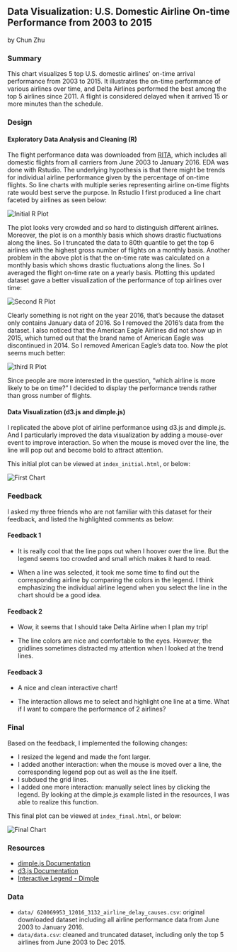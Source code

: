 ## Data Visualization: U.S. Domestic Airline On-time Performance from 2003 to 2015
by Chun Zhu

### Summary

This chart visualizes 5 top U.S. domestic airlines' on-time arrival performance from 2003 to 2015. It illustrates the on-time performance of various airlines over time, and Delta Airlines performed the best among the top 5 airlines since 2011. A flight is considered delayed when it arrived 15 or more minutes than the schedule.

### Design

#### Exploratory Data Analysis and Cleaning (R)

The flight performance data was downloaded from [RITA]( http://www.transtats.bts.gov/OT_Delay/OT_DelayCause1.asp), which includes all domestic flights from all carriers from June 2003 to January 2016. EDA  was done with Rstudio. The underlying hypothesis is that there might be trends for individual airline performance given by the percentage of on-time flights. So line charts with multiple series representing airline on-time flights rate would best serve the purpose. In Rstudio I first produced a line chart faceted by airlines as seen below:

![Initial R Plot](https://github.com/happychun85/P5-Data-Visualization/blob/master/images/R_all_airlines.png)

The plot looks very crowded and so hard to distinguish different airlines. Moreover, the plot is on a monthly basis which shows drastic fluctuations along the lines. So I truncated the data to 80th quantile to get the top 6 airlines with the highest gross number of flights on a monthly basis.  Another problem in the above plot is that the on-time rate was calculated on a monthly basis which shows drastic fluctuations along the lines. So I averaged the flight on-time rate on a yearly basis. Plotting this updated dataset gave a better visualization of the performance of top airlines over time:

![Second R Plot]( https://github.com/happychun85/P5-Data-Visualization/blob/master/images/R_top_6airlines_2003_2016.png)

Clearly something is not right on the year 2016, that’s because the dataset only contains January data of 2016. So I removed the 2016’s data from the dataset. I also noticed that the American Eagle Airlines did not show up in 2015, which turned out that the brand name of American Eagle was discontinued in 2014. So I removed American Eagle’s data too. Now the plot seems much better:

![third R Plot]( https://github.com/happychun85/P5-Data-Visualization/blob/master/images/R_top_5airlines_2003_2015.png)

Since people are more interested in the question, “which airline is more likely to be on time?” I decided to display the performance trends rather than gross number of flights.

#### Data Visualization (d3.js and dimple.js)

I replicated the above plot of airline performance using d3.js and dimple.js. And I particularly improved the data visualization by adding a mouse-over event to improve interaction. So when the mouse is moved over the line, the line will pop out and become bold to attract attention.

This initial plot can be viewed at `index_initial.html`, or below:

![First Chart]( https://github.com/happychun85/P5-Data-Visualization/blob/master/images/initial_plot.png)

### Feedback

I asked my three friends who are not familiar with this dataset for their feedback, and listed the highlighted comments as below:

#### Feedback 1

- It is really cool that the line pops out when I hoover over the line. But the legend seems too crowded and small which makes it hard to read. 

- When a line was selected, it took me some time to find out the corresponding airline by comparing the colors in the legend. I think emphasizing the individual airline legend when you select the line in the chart should be a good idea.

#### Feedback 2

- Wow, it seems that I should take Delta Airline when I plan my trip!

- The line colors are nice and comfortable to the eyes. However, the gridlines sometimes distracted my attention when I looked at the trend lines.

#### Feedback 3

- A nice and clean interactive chart! 

- The interaction allows me to select and highlight one line at a time. What if I want to compare the performance of 2 airlines?

### Final

Based on the feedback, I implemented the following changes:

- I resized the legend and made the font larger.
- I added another interaction: when the mouse is moved over a line, the corresponding legend pop out as well as the line itself.
- I subdued the grid lines.
- I added one more interaction: manually select lines by clicking the legend.  By looking at the dimple.js example listed in the resources, I was able to realize this function.

This final plot can be viewed at `index_final.html`, or below:

![Final Chart]( https://github.com/happychun85/P5-Data-Visualization/blob/master/images/final_plot.png)

### Resources

- [dimple.js Documentation](http://dimplejs.org/)
- [d3.js Documentation]( https://github.com/mbostock/d3/wiki/API-Reference)
- [Interactive Legend - Dimple]( http://dimplejs.org/advanced_examples_viewer.html?id=advanced_interactive_legends)

### Data

- `data/ 620069953_12016_3132_airline_delay_causes.csv`: original downloaded dataset including all airline performance data from June 2003 to January 2016.
- `data/data.csv`: cleaned and truncated dataset, including only the top 5 airlines from June 2003 to Dec 2015.
